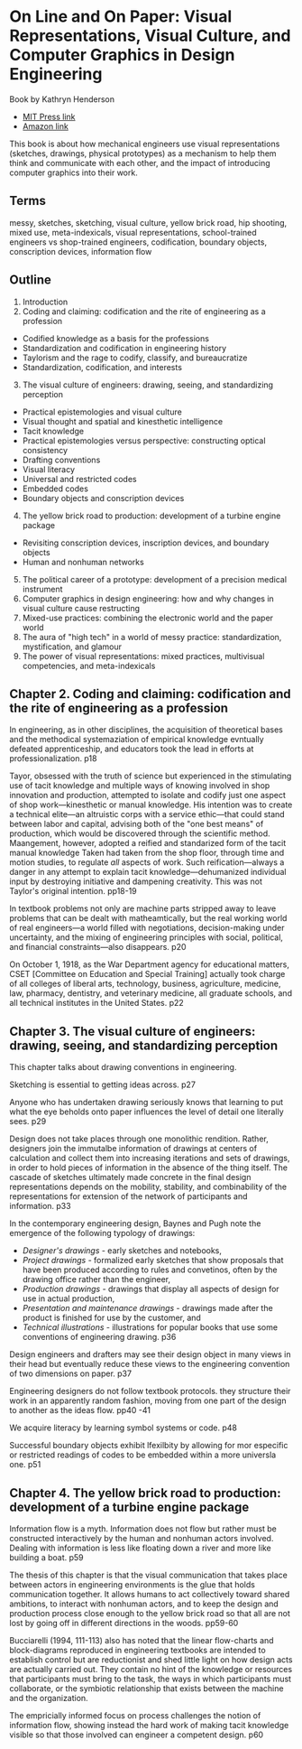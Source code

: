 # On Line and On Paper: Visual Representations, Visual Culture, and Computer Graphics in Design Engineering
Book by Kathryn Henderson

* [MIT Press link](https://mitpress.mit.edu/books/line-and-paper)
* [Amazon link](https://www.amazon.com/gp/product/0262519143/)

This book is about how mechanical engineers use visual representations (sketches, drawings, physical prototypes) as a mechanism to help them think and
communicate with each other, and the impact of introducing computer graphics into their work.

## Terms

messy,
sketches, sketching,
visual culture,
yellow brick road,
hip shooting,
mixed use,
meta-indexicals,
visual representations,
school-trained engineers vs shop-trained engineers,
codification,
boundary objects,
conscription devices,
information flow



## Outline

1. Introduction
2. Coding and claiming: codification and the rite of engineering as a profession
  * Codified knowledge as a basis for the professions
  * Standardization and codification in engineering history
  * Taylorism and the rage to codify, classify, and bureaucratize
  * Standardization, codification, and interests
3. The visual culture of engineers: drawing, seeing, and standardizing perception
  * Practical epistemologies and visual culture
  * Visual thought and spatial and kinesthetic intelligence
  * Tacit knowledge
  * Practical epistemologies versus perspective: constructing optical consistency
  * Drafting conventions
  * Visual literacy
  * Universal and restricted codes
  * Embedded codes
  * Boundary objects and conscription devices
4. The yellow brick road to production: development of a turbine engine package
  * Revisiting conscription devices, inscription devices, and boundary objects
  * Human and nonhuman networks
5. The political career of a prototype: development of a precision medical instrument
6. Computer graphics in design engineering: how and why changes in visual culture cause restructing
7. Mixed-use practices: combining the electronic world and the paper world
8. The aura of "high tech" in a world of messy practice: standardization, mystification, and glamour
9. The power of visual representations: mixed practices, multivisual competencies, and meta-indexicals



## Chapter 2. Coding and claiming: codification and the rite of engineering as a profession

In engineering, as in other disciplines, the acquisition of theoretical bases and the methodical systemaziation of empirical knowledge evntually defeated apprenticeship, and educators took the lead in efforts at professionalization. p18

Tayor, obsessed with the truth of science but experienced in the stimulating
use of tacit knowledge and multiple ways of knowing involved in shop
innovation and production, attempted to isolate and codify just one aspect of
shop work—kinesthetic or manual knowledge. His intention was to create a technical elite—an altruistic corps with a service ethic—that could stand between labor and capital, advising both of the "one best means" of production, which would be discovered through the scientific method. Maangement, however, adopted a reified and standarized form of the tacit manual knowledge Taken had taken from the shop floor, through time and motion studies, to regulate *all* aspects of work. Such reification—always a danger in any attempt to explain tacit knowledge—dehumanized individual input by destroying initiative and dampening creativity. This was not Taylor's original intention. pp18-19

In textbook problems not only are machine parts stripped away to leave problems that can be dealt with matheamtically, but the real working world of real engineers—a world filled with negotiations, decision-making under uncertainty, and the mixing of engineering principles with social, political, and financial constraints—also disappears. p20

On October 1, 1918, as the War Department agency for educational matters,
CSET [Committee on Education and Special Training] actually took charge of
all colleges of liberal arts, technology, business, agriculture, medicine,
law, pharmacy, dentistry, and veterinary medicine, all graduate schools, and all technical institutes in the United States. p22

## Chapter 3.  The visual culture of engineers: drawing, seeing, and standardizing perception

This chapter talks about drawing conventions in engineering. 




Sketching is essential to getting ideas across. p27

Anyone who has undertaken drawing seriously knows that learning to put what the eye beholds onto paper influences the level of detail one literally sees. p29

Design does not take places through one monolithic rendition. Rather, designers join the immutalbe information of drawings at centers of calculation and collect them into increasing iterations and sets of drawings, in order to hold pieces of information in the absence of the thing itself. The cascade of sketches ultimately made concrete in the final design representations depends on the mobility, stability, and combinability of the representations for extension of the network of participants and information. p33

In the contemporary engineering design, Baynes and Pugh note the emergence of the following typology of drawings: 
* *Designer's drawings* - early sketches and notebooks,
* *Project drawings* - formalized early sketches that show proposals that have been produced according to rules and convetinos, often by the drawing office rather than the engineer,
* *Production drawings* - drawings that display all aspects of design for use in actual production,
* *Presentation and maintenance drawings* - drawings made after the product is finished for use by the customer, and
* *Technical illustrations* - illustrations for popular books that use some conventions of engineering drawing.
p36

Design engineers and drafters may see their design object in many views in their head but eventually reduce these views to the engineering convention of two dimensions on paper. p37

Engineering designers do not follow textbook protocols. they structure their work in an apparently random fashion, moving from one part of the design to another as the ideas flow. pp40 -41

We acquire literacy by learning symbol systems or code. p48

Successful boundary objects exhibit lfexilbity by allowing for mor especific or restricted readings of codes to be embedded within a more universla one. p51


## Chapter 4. The yellow brick road to production: development of a turbine engine package

Information flow is a myth. Information does not flow but rather must be constructed interactively by the human and nonhuman actors involved. Dealing with information is less like floating down a river and more like building a boat. p59

The thesis of this chapter is that the visual communication that takes place between actors in engineering environments is the glue that holds communication together. It allows humans to act collectively toward shared ambitions, to interact with nonhuman actors, and to keep the design and production process close enough to the yellow brick road so that all are not lost by going off in different directions in the woods. pp59-60

Bucciarelli (1994, 111-113) also has noted that the linear flow-charts and
block-diagrams reproduced in engineering textbooks are intended to establish
control but are reductionist and shed little light on how design acts are
actually carried out. They contain no hint of the knowledge or resources that
participants must bring to the task, the ways in which participants must
collaborate, or the symbiotic relationship that exists between the machine
and the organization.

The empricially informed focus on process challenges the notion of information flow, showing instead the hard work of making tacit knowledge visible so that those involved can engineer a competent design. p60
